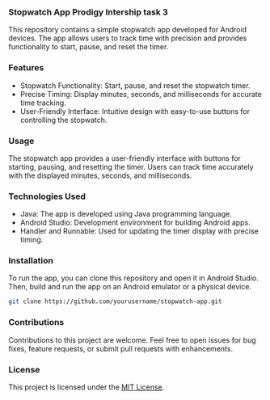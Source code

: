 ### Stopwatch App Prodigy Intership task 3

This repository contains a simple stopwatch app developed for Android devices. The app allows users to track time with precision and provides functionality to start, pause, and reset the timer.

### Features

- Stopwatch Functionality: Start, pause, and reset the stopwatch timer.
- Precise Timing: Display minutes, seconds, and milliseconds for accurate time tracking.
- User-Friendly Interface: Intuitive design with easy-to-use buttons for controlling the stopwatch.

### Usage

The stopwatch app provides a user-friendly interface with buttons for starting, pausing, and resetting the timer. Users can track time accurately with the displayed minutes, seconds, and milliseconds.

### Technologies Used

- Java: The app is developed using Java programming language.
- Android Studio: Development environment for building Android apps.
- Handler and Runnable: Used for updating the timer display with precise timing.

### Installation

To run the app, you can clone this repository and open it in Android Studio. Then, build and run the app on an Android emulator or a physical device.

```bash
git clone https://github.com/yourusername/stopwatch-app.git
```

### Contributions

Contributions to this project are welcome. Feel free to open issues for bug fixes, feature requests, or submit pull requests with enhancements.

### License

This project is licensed under the [MIT License](LICENSE).
